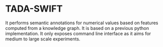 # TADA-SWIFT
It performs semantic annotations for numerical values based on features computed from a knowledge graph. It is based on a previous python implementation. It only exposes command line interface as it aims for medium to large scale experiments.
